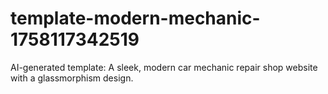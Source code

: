 # template-modern-mechanic-1758117342519
AI-generated template: A sleek, modern car mechanic repair shop website with a glassmorphism design.
